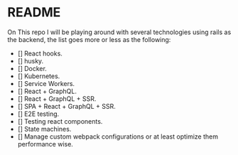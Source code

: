 # README

On This repo I will be playing around with several technologies using rails as the backend, the list goes more or less as the following:
- [] React hooks.
- [] husky.
- [] Docker.
- [] Kubernetes.
- [] Service Workers.
- [] React + GraphQL.
- [] React + GraphQL + SSR.
- [] SPA + React + GraphQL + SSR.
- [] E2E testing.
- [] Testing react components.
- [] State machines.
- [] Manage custom webpack configurations or at least optimize them performance wise.
